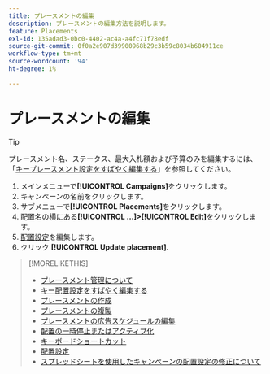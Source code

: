 ```yaml
---
title: プレースメントの編集
description: プレースメントの編集方法を説明します。
feature: Placements
exl-id: 135adad3-0bc0-4402-ac4a-a4fc71f78edf
source-git-commit: 0f0a2e907d39900968b29c3b59c8034b604911ce
workflow-type: tm+mt
source-wordcount: '94'
ht-degree: 1%

---
```


# プレースメントの編集

<!-- Some placements don't have this option. Clarify which placement types aren't eligible -- is it PG placements, or all placements using private inventory? And anything else? -->

>[!TIP]
>
> プレースメント名、ステータス、最大入札額および予算のみを編集するには、「[キープレースメント設定をすばやく編集する](/help/dsp/campaign-management/placements/placement-quick-edit.md)」を参照してください。

1. メインメニューで&#x200B;**[!UICONTROL Campaigns]**&#x200B;をクリックします。
1. キャンペーンの名前をクリックします。
1. サブメニューで&#x200B;**[!UICONTROL Placements]**&#x200B;をクリックします。
1. 配置名の横にある&#x200B;**[!UICONTROL ...]>[!UICONTROL Edit]**&#x200B;をクリックします。
1. [配置設定](placement-settings.md)を編集します。
1. クリック **[!UICONTROL Update placement]**.

>[!MORELIKETHIS]
>
>* [プレースメント管理について](placement-about.md)
>* [キー配置設定をすばやく編集する](placement-quick-edit.md)
>* [プレースメントの作成](placement-create.md)
>* [プレースメントの複製](placement-duplicate.md)
>* [プレースメントの広告スケジュールの編集](placement-edit-ad-schedule.md)
>* [配置の一時停止またはアクティブ化](placement-pause-activate.md)
>* [キーボードショートカット](/help/dsp/campaign-management/reports/keyboard-shortcuts.md)
>* [配置設定](placement-settings.md)
>* [スプレッドシートを使用したキャンペーンの配置設定の修正について](/help/dsp/campaign-management/qa/qa-about.md)

